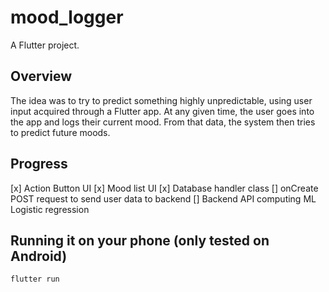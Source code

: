 # mood_logger

A Flutter project.

## Overview

The idea was to try to predict something highly unpredictable, using user input acquired through a Flutter app. At any given time, the user goes into the app and logs their current mood. From that data, the system then tries to predict future moods.

## Progress
[x] Action Button UI
[x] Mood list UI
[x] Database handler class
[] onCreate POST request to send user data to backend
[] Backend API computing ML Logistic regression

## Running it on your phone (only tested on Android)
`flutter run`
